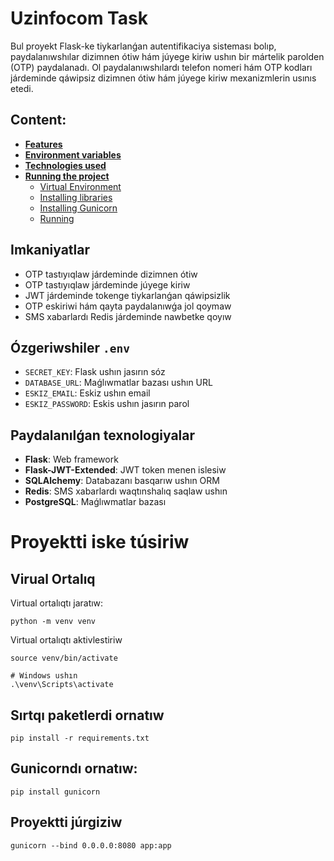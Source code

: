# Uzinfocom Task

Bul proyekt Flask-ke tiykarlanǵan autentifikaciya sisteması bolıp, paydalanıwshılar dizimnen ótiw hám júyege kiriw ushın bir mártelik parolden (OTP) paydalanadı. Ol paydalanıwshılardı telefon nomeri hám OTP kodları járdeminde qáwipsiz dizimnen ótiw hám júyege kiriw mexanizmlerin usınıs etedi.

## Content:
 - [**Features**](#imkaniyatlar)
 - [**Environment variables**](#ózgeriwshiler-env)
 - [**Technologies used**](#paydalanılǵan-texnologiyalar)
 - [**Running the project**](#proyektti-iske-túsiriw)
   - [Virtual Environment](#virual-ortalıq)
   - [Installing libraries](#sırtqı-paketlerdi-ornatıw)
   - [Installing Gunicorn](#gunicorndı-ornatıw)
   - [Running](#proyektti-júrgiziw)

## Imkaniyatlar
 - OTP tastıyıqlaw járdeminde dizimnen ótiw
 - OTP tastıyıqlaw járdeminde júyege kiriw
 - JWT járdeminde tokenge tiykarlanǵan qáwipsizlik
 - OTP eskiriwi hám qayta paydalanıwǵa jol qoymaw
 - SMS xabarlardı Redis járdeminde nawbetke qoyıw

## Ózgeriwshiler `.env`
 - `SECRET_KEY`: Flask ushın jasırın sóz
 - `DATABASE_URL`: Maǵlıwmatlar bazası ushın URL
 - `ESKIZ_EMAIL`: Eskiz ushın email
 - `ESKIZ_PASSWORD`: Eskis ushın jasırın parol

## Paydalanılǵan texnologiyalar
 - **Flask**: Web framework
 - **Flask-JWT-Extended**: JWT token menen islesiw
 - **SQLAlchemy**: Databazanı basqarıw ushın ORM
 - **Redis**: SMS xabarlardı waqtınshalıq saqlaw ushın
 - **PostgreSQL**: Maǵlıwmatlar bazası

# Proyektti iske túsiriw
## Virual Ortalıq
Virtual ortalıqtı jaratıw:
```shell
python -m venv venv
```
Virtual ortalıqtı aktivlestiriw
```shell
source venv/bin/activate

# Windows ushın
.\venv\Scripts\activate
```
## Sırtqı paketlerdi ornatıw
```shell
pip install -r requirements.txt
```
## Gunicorndı ornatıw:
```shell
pip install gunicorn
```
## Proyektti júrgiziw
```shell
gunicorn --bind 0.0.0.0:8080 app:app
```